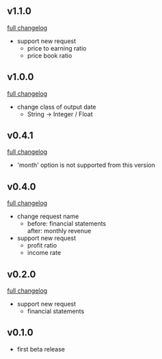 ## v1.1.0
[full changelog](http://github.com/ysato5654/histock-filter/compare/v1.0.0...v1.1.0)

* support new request
    - price to earning ratio
    - price book ratio

## v1.0.0
[full changelog](http://github.com/ysato5654/histock-filter/compare/v0.4.1...v1.0.0)

* change class of output date
    - String -> Integer / Float

## v0.4.1
[full changelog](http://github.com/ysato5654/histock-filter/compare/v0.4.0...v0.4.1)

* 'month' option is not supported from this version

## v0.4.0
[full changelog](http://github.com/ysato5654/histock-filter/compare/v0.2.0...v0.4.0)

* change request name
    - before: financial statements  
      after: monthly revenue
* support new request
    - profit ratio
    - income rate

## v0.2.0
[full changelog](http://github.com/ysato5654/histock-filter/compare/v0.1.0...v0.2.0)

* support new request
    - financial statements

## v0.1.0

* first beta release
